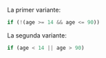 La primer variante:

```js
if (!(age >= 14 && age <= 90))
```

La segunda variante:

```js
if (age < 14 || age > 90)
```
